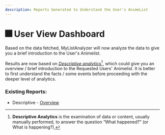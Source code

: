 ```yaml
---
description: Reports Generated to Understand the User's AnimeList
---
```


# 🎆 User View Dashboard

Based on the data fetched, MyListAnalyzer will now analyze the data to give you a brief introduction to the User's Animelist.&#x20;

Results are now based on [_Descriptive analytics_](#user-content-fn-1)[^1], which could give you an overview / brief introduction to the Requested Users' Animelist. It is better to first understand the facts / some events before proceeding with the deeper level of analytics.

### Existing Reports:

* Descriptive - [Overview](reports-overview.md)

[^1]: **Descriptive Analytics** is the examination of data or content, usually manually performed, to answer the question “What happened?” (or What is happening?),
